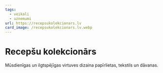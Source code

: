 ```yaml
---
tags:
  - veikali
  - uznemumi
url: https://recepsukolekcionars.lv
card_image: /recepsukolekcionars.lv.webp
---
```


# Recepšu kolekcionārs

Mūsdienīgas un ilgtspējīgas virtuves dizaina papīrlietas, tekstils un dāvanas.
